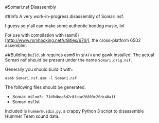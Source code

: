 #Somari.nsf Disassembly

##Info
A very work-in-progress disassembly of Somari.nsf.

I guess so y'all can make some authentic bootleg music, lol

For use with compilation with (asm6)[http://www.romhacking.net/utilities/674/], the cross-platform 6502 assembler.

##Building
`build.sh` requires asm6 in `$PATH` and gawk installed. The actual Somari nsf should be present under the name `Somari.orig.nsf`.

Generally you should build it with:
```
asm6 Somari.nsf.asm -l Somari.nsf
```

The following files should be generated:
 * Somari.nsf `md5: 71d0dbea6d2c8feae26609c20dc40a1f`
 * Somari.nsf.lst

Included is `hummermusdis.py`, a crappy Python 3 script to disassemble Hummer Team sound data.
